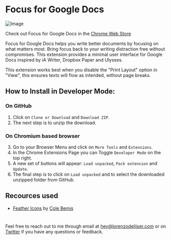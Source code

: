 # Focus for Google Docs

![Image](https://lh5.googleusercontent.com/qWWYgfD_qRMJoi3gNg8Nx06OLuBl3L-q81lGGLZSTQ2GbaWTxdLPUW_VTHeyQOskSFhDwRtUIoDOPQ=w3360-h1764-rw "Focus for Google Docs Chrome Extension")

Check out Focus for Google Docs in the [Chrome Web Store](https://chrome.google.com/webstore/detail/focus-for-google-docs/ehogfddbkbeoadolmjppehadlpkbmfkn)

Focus for Google Docs helps you write better documents by focusing on what matters most. Bring focus back to your writing distraction free without compromises. This extension provides a minimal user interface for Google Docs inspired by iA Writer, Dropbox Paper and Ulysses.

This extension works best when you disable the "Print Layout" option in "View", this ensures texts will flow as intended, without page breaks.

## How to Install in Developer Mode:

### On GitHub

1. Click on `Clone or Download` and `Download ZIP`.
2. The next step is to unzip the download.

### On Chromium based browser

3. Go to your Browser Menu and click on `More Tools` and `Extensions`.
4. In the Chrome Extensions Page you can Toggle `Developer Mode` on the top right.
5. A new set of buttons will appear: `Load unpacked`, `Pack extension` and `Update`.
6. The final step is to click on `Load unpacked` and to select the downloaded unzipped folder from GitHub.

## Recources used

- [Feather Icons](https://github.com/feathericons) by [Cole Bemis](https://github.com/colebemis)

#

Feel free to reach out to me through email at [hey@lorenzodelijser.com](mailto:hey@lorenzodelijser.com) or on [Twitter](https://twitter.com/lorenzodelijser) if you have any questions or feedback.
